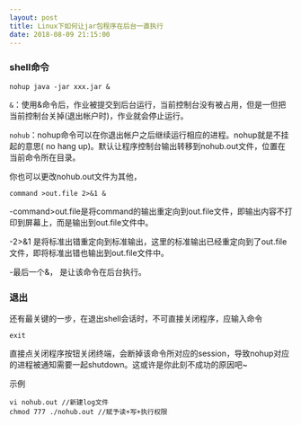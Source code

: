 ```yaml
---
layout: post
title: Linux下如何让jar包程序在后台一直执行
date: 2018-08-09 21:15:00
---
```

### shell命令

```
nohup java -jar xxx.jar &
```

`&`：使用&命令后，作业被提交到后台运行，当前控制台没有被占用，但是一但把当前控制台关掉(退出帐户时)，作业就会停止运行。

`nohub`：nohup命令可以在你退出帐户之后继续运行相应的进程。nohup就是不挂起的意思( no hang up)。默认让程序控制台输出转移到nohub.out文件，位置在当前命令所在目录。

你也可以更改nohub.out文件为其他，

```
command >out.file 2>&1 &
```
-command>out.file是将command的输出重定向到out.file文件，即输出内容不打印到屏幕上，而是输出到out.file文件中。

-2>&1 是将标准出错重定向到标准输出，这里的标准输出已经重定向到了out.file文件，即将标准出错也输出到out.file文件中。

-最后一个&， 是让该命令在后台执行。


### 退出

还有最关键的一步，在退出shell会话时，不可直接关闭程序，应输入命令

```
exit
```

直接点关闭程序按钮关闭终端，会断掉该命令所对应的session，导致nohup对应的进程被通知需要一起shutdown。这或许是你此刻不成功的原因吧~

示例
```
vi nohub.out //新建log文件
chmod 777 ./nohub.out //赋予读+写+执行权限
```
